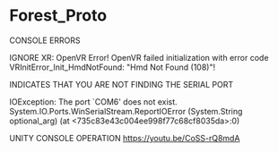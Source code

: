 # Forest_Proto
 
CONSOLE ERRORS

IGNORE
XR: OpenVR Error! OpenVR failed initialization with error code VRInitError_Init_HmdNotFound: "Hmd Not Found (108)"!

INDICATES THAT YOU ARE NOT FINDING THE SERIAL PORT

IOException: The port `COM6' does not exist.
System.IO.Ports.WinSerialStream.ReportIOError (System.String optional_arg) (at <735c83e43c004ee998f77c68cf8035da>:0)

UNITY CONSOLE OPERATION
https://youtu.be/CoSS-rQ8mdA
